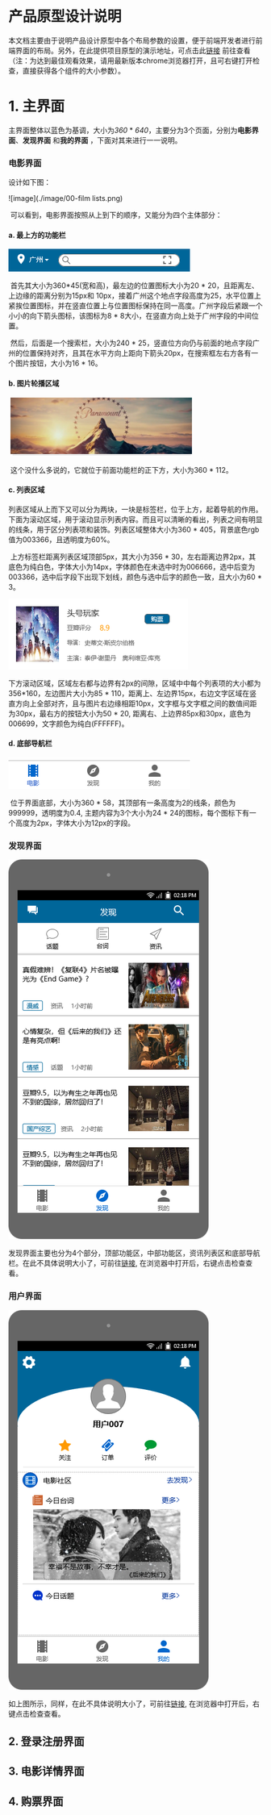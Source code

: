 # 产品原型设计说明

本文档主要由于说明产品设计原型中各个布局参数的设置，便于前端开发者进行前端界面的布局。另外，在此提供项目原型的演示地址，可点击此[链接](https://run.mockplus.cn/mVrQBccUcAig6cZa/3/index.html) 前往查看（注：为达到最佳观看效果，请用最新版本chrome浏览器打开，且可右键打开检查，直接获得各个组件的大小参数）。

# 1. 主界面

主界面整体以蓝色为基调，大小为*360*  * *640*，主要分为3个页面，分别为**电影界面**、**发现界面** 和**我的界面** ，下面对其来进行一一说明。

### 电影界面

设计如下图：

![image](./image/00-film lists.png)

​	可以看到，电影界面按照从上到下的顺序，又能分为四个主体部分：

#### a. 最上方的功能栏




![C0A9A575-C505-472F-B14E-54B0B99A4D96](./image/C0A9A575-C505-472F-B14E-54B0B99A4D96.png)

​	首先其大小为360*45(宽和高)，最左边的位置图标大小为20 * 20，且距离左、上边缘的距离分别为15px和		10px，接着广州这个地点字段高度为25，水平位置上紧挨位置图标，并在竖直位置上与位置图标保持在同一高度。广州字段后紧跟一个小小的向下箭头图标，该图标为8 * 8大小，在竖直方向上处于广州字段的中间位置。

​	然后，后面是一个搜索栏，大小为240 * 25，竖直位方向仍与前面的地点字段广州的位置保持对齐，且其在水平方向上距向下箭头20px，在搜索框左右方各有一个图片按钮，大小为16 * 16。

#### b. 图片轮播区域


​	![7209E6B7-871E-48B5-8ED0-B99AF6699C70](./image/7209E6B7-871E-48B5-8ED0-B99AF6699C70.png)

​	这个没什么多说的，它就位于前面功能栏的正下方，大小为360 * 112。

####  c. 列表区域


​	列表区域从上而下又可以分为两块，一块是标签栏，位于上方，起着导航的作用。下面为滚动区域，用于滚动显示列表内容。而且可以清晰的看出，列表之间有明显的线条，用于区分列表项和装饰。列表区域整体大小为360 *  405，背景底色rgb值为003366，且透明度为60%。

​	上方标签栏距离列表区域顶部5px，其大小为356 * 30，左右距离边界2px，其底色为纯白色，字体大小为14px，字体颜色在未选中时为006666，选中后变为003366，选中后字段下出现下划线，颜色与选中后字的颜色一致，且大小为60 * 3。

![6A770E56-3AE9-4DCE-90DD-055A25B62884](./image/6A770E56-3AE9-4DCE-90DD-055A25B62884.png)

​	下方滚动区域，区域左右都与边界有2px的间隙，区域中中每个列表项的大小都为356*160，左边图片大小为85 * 110，距离上、左边界15px，右边文字区域在竖直方向上全部对齐，且与图片右边缘相距10px，文字框与文字框之间的数值间距为30px，最右方的按钮大小为50 * 20, 距离右、上边界85px和30px，底色为006699，文字颜色为纯白(FFFFFF)。

#### d. 底部导航栏


![532C42E1-4C73-4327-A69C-DDA26BF27B30](./image/532C42E1-4C73-4327-A69C-DDA26BF27B30.png)

​	位于界面底部，大小为360 * 58，其顶部有一条高度为2的线条，颜色为999999，透明度为0.4, 主题内容为3个大小为24 * 24的图标，每个图标下有一个高度为2px，字体大小为12px的字段。



### 发现界面

![1-news](./image/1-news.png)



​	发现界面主要也分为4个部分，顶部功能区，中部功能区，资讯列表区和底部导航栏。在此不具体说明大小了，可前往[链接](https://run.mockplus.cn/mVrQBccUcAig6cZa/3/index.html), 在浏览器中打开后，右键点击检查查看。

### 用户界面

![1-user](./image/1-user.png)

如上图所示，同样，在此不具体说明大小了，可前往[链接](https://run.mockplus.cn/mVrQBccUcAig6cZa/3/index.html), 在浏览器中打开后，右键点击检查查看。



## 2. 登录注册界面



## 3. 电影详情界面



## 4. 购票界面

